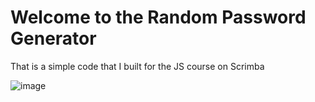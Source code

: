 # Welcome to the Random Password Generator

That is a simple code that I built for the JS course on Scrimba

![image](https://user-images.githubusercontent.com/86192912/160481869-fcee53a4-bbcc-4ba7-8d89-487d64a26935.png)
